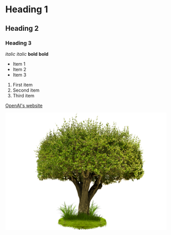 # Heading 1
## Heading 2
### Heading 3

*italic*
_italic_
**bold**
__bold__

- Item 1
- Item 2
- Item 3

1. First item
2. Second item
3. Third item


[OpenAI's website](https://openai.com)

![Alt text](tree.png)
